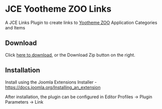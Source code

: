 # JCE Yootheme ZOO Links
A JCE Links Plugin to create links to [Yootheme ZOO](https://yootheme.com/zoo) Application Categories and Items

## Download
Click [here to download](https://github.com/widgetfactory/jce-links-zoo/archive/master.zip), or the Download Zip button on the right.

## Installation
Install using the Joomla Extensions Installer - https://docs.joomla.org/Installing_an_extension

After installation, the plugin can be configured in Editor Profiles -> Plugin Parameters -> Link
